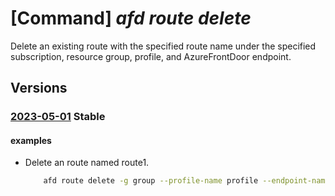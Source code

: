 # [Command] _afd route delete_

Delete an existing route with the specified route name under the specified subscription, resource group, profile, and AzureFrontDoor endpoint.

## Versions

### [2023-05-01](/Resources/mgmt-plane/L3N1YnNjcmlwdGlvbnMve30vcmVzb3VyY2Vncm91cHMve30vcHJvdmlkZXJzL21pY3Jvc29mdC5jZG4vcHJvZmlsZXMve30vYWZkZW5kcG9pbnRzL3t9L3JvdXRlcy97fQ==/2023-05-01.xml) **Stable**

<!-- mgmt-plane /subscriptions/{}/resourcegroups/{}/providers/microsoft.cdn/profiles/{}/afdendpoints/{}/routes/{} 2023-05-01 -->

#### examples

- Delete an route named route1.
    ```bash
        afd route delete -g group --profile-name profile --endpoint-name endpoint1 --route-name route1
    ```
